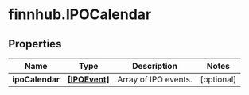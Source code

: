 # finnhub.IPOCalendar

## Properties

Name | Type | Description | Notes
------------ | ------------- | ------------- | -------------
**ipoCalendar** | [**[IPOEvent]**](IPOEvent.md) | Array of IPO events. | [optional] 


